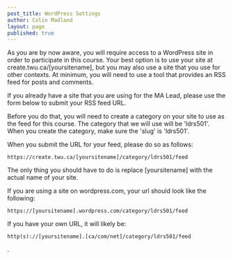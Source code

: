 ```yaml
---
post_title: WordPress Settings
author: Colin Madland
layout: page
published: true
---
```


As you are by now aware, you will require access to a WordPress site in order to participate in this course. Your best option is to use your site at create.twu.ca/[yoursitename], but you may also use a site that you use for other contexts. At minimum, you will need to use a tool that provides an RSS feed for posts and comments.

If you already have a site that you are using for the MA Lead, please use the form below to submit your RSS feed URL.

Before you do that, you will need to create a category on your site to use as the feed for this course. The category that we will use will be 'ldrs501'. When you create the category, make sure the 'slug' is 'ldrs501'.

When you submit the URL for your feed, please do so as follows:

```
https://create.twu.ca/[yoursitename]/category/ldrs501/feed
```
The only thing you should have to do is replace [yoursitename] with the actual name of your site.

If you are using a site on wordpress.com, your url should look like the following:
```
https://[yoursitename].wordpress.com/category/ldrs501/feed
```

If you have your own URL, it will likely be:
```
http(s)://[yoursitename].[ca/com/net]/category/ldrs501/feed
```
.
